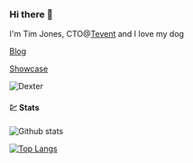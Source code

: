 ### Hi there 👋

I'm Tim Jones, CTO@[Tevent](https://www.tevent.com/) and I love my dog

[Blog](https://timmoth.com/blog)

[Showcase](https://timmoth.com/showcase)

![Dexter](https://live.staticflickr.com/65535/48104889916_32a2084896_n.jpg "Dexter")

#### 💹 Stats

![Github stats](https://github-readme-stats.vercel.app/api?username=timmoth&show_icons=true&hide_border=true)

[![Top Langs](https://github-readme-stats.vercel.app/api/top-langs/?username=timmoth&layout=compact)](https://github.com/anuraghazra/github-readme-stats)
